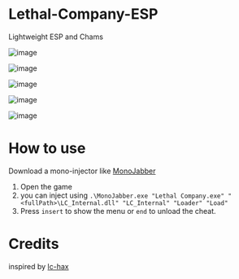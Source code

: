 # Lethal-Company-ESP
Lightweight ESP and Chams 

![image](https://github.com/1X14720f130x/Lethal-Company-ESP/assets/106280667/49c53e44-6245-4445-a0dd-fbc5b52b232d)


![image](https://github.com/1X14720f130x/Lethal-Company-ESP/assets/106280667/762ff069-be08-436a-97f1-59f63baa8bef)


![image](https://github.com/1X14720f130x/Lethal-Company-ESP/assets/106280667/b72aed06-42bb-4079-8ec1-6e382447fad4)

![image](https://github.com/1X14720f130x/Lethal-Company-ESP/assets/106280667/8d836d44-ce39-4ec1-9895-7b901278ff4b)

![image](https://github.com/1X14720f130x/Lethal-Company-ESP/assets/106280667/69eb9464-a0f2-4e73-8138-d1d7cc58ad23)

# How to use 

Download a mono-injector like [MonoJabber](https://github.com/AWilliams17/MonoJabber) 

1. Open the game
2. you can inject using `.\MonoJabber.exe "Lethal Company.exe" "<fullPath>\LC_Internal.dll" "LC_Internal" "Loader" "Load"`
3. Press `insert` to show the menu or `end` to unload the cheat. 


# Credits

inspired by [lc-hax](https://github.com/winstxnhdw/lc-hax)
